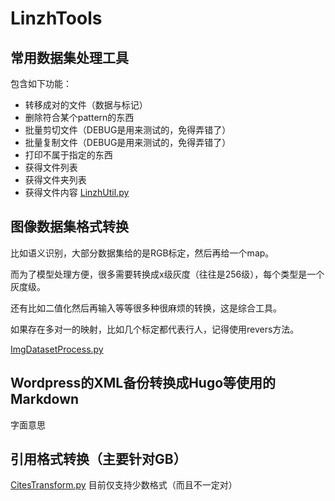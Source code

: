 # LinzhTools
## 常用数据集处理工具
包含如下功能：
- 转移成对的文件（数据与标记）
- 删除符合某个pattern的东西
- 批量剪切文件（DEBUG是用来测试的，免得弄错了）
- 批量复制文件（DEBUG是用来测试的，免得弄错了）
- 打印不属于指定的东西
- 获得文件列表
- 获得文件夹列表
- 获得文件内容
[LinzhUtil.py](https://github.com/Linzh7/LinzhTools/blob/master/LinzhUtil.py)

## 图像数据集格式转换
比如语义识别，大部分数据集给的是RGB标定，然后再给一个map。

而为了模型处理方便，很多需要转换成x级灰度（往往是256级），每个类型是一个灰度级。

还有比如二值化然后再输入等等很多种很麻烦的转换，这是综合工具。

如果存在多对一的映射，比如几个标定都代表行人，记得使用revers方法。

[ImgDatasetProcess.py](https://github.com/Linzh7/LinzhTools/blob/master/ImgDatasetProcess.py)

## Wordpress的XML备份转换成Hugo等使用的Markdown
字面意思

## 引用格式转换（主要针对GB）
[CitesTransform.py](https://github.com/Linzh7/LinzhTools/blob/master/CitesTransform.py)
目前仅支持少数格式（而且不一定对）

